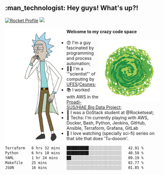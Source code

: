 
<h2> :man_technologist: Hey guys! What's up?!</h2>
                                                                         
[![Rocket Profile](https://img.shields.io/static/v1?label=Rocketseat&message=Profile&colorA=purple&color=black&logo=Rocket&logoColor=white)](https://app.rocketseat.com.br/me/elyabe)
<a href="https://www.linkedin.com/in/elyabe/"><img src="https://img.shields.io/badge/LinkedIn-informational?logo=linkedin"/></a>

<img align='left' src="https://raw.githubusercontent.com/Elyabe/Elyabe/master/images/rick-dancing.gif" width='200'>

                       
#### Welcome to my crazy code space 
<img align='right' src="https://raw.githubusercontent.com/Elyabe/elyabe/master/images/portal-3.gif" width='200'>

- :heart_eyes: I'm a guy fascinated by programming and process automation; 
- :office_worker: I'm a '"scientist"' of computing by [UFES](http://ufes.br)/[Ceunes](http://ceunes.ufes.br);
- :books: I worked with AWS in the [Proadi-SUS/HIAE Big Data Project](https://hospitais.proadi-sus.org.br/projetos/24/big-data);
- :rocket: I was a GoStack student at @Rocketseat;
- :green_heart: Techs: I'm currently playing with AWS, Docker, Bash, Python, Jenkins, GitHub, Ansible, Terraform, Grafana, GitLab
- :movie_camera: I love watching (specially sci-fi) series on that site that does 'Tu-dooom'.

<!--START_SECTION:waka-->
```text
Terraform   6 hrs 32 mins   ██████████░░░░░░░░░░░░░░░   42.91 % 
Python      6 hrs 10 mins   ██████████░░░░░░░░░░░░░░░   40.58 % 
YAML        1 hr 24 mins    ██░░░░░░░░░░░░░░░░░░░░░░░   09.19 % 
Makefile    25 mins         ░░░░░░░░░░░░░░░░░░░░░░░░░   02.77 % 
JSON        16 mins         ░░░░░░░░░░░░░░░░░░░░░░░░░   01.85 %
```
<!--END_SECTION:waka-->
